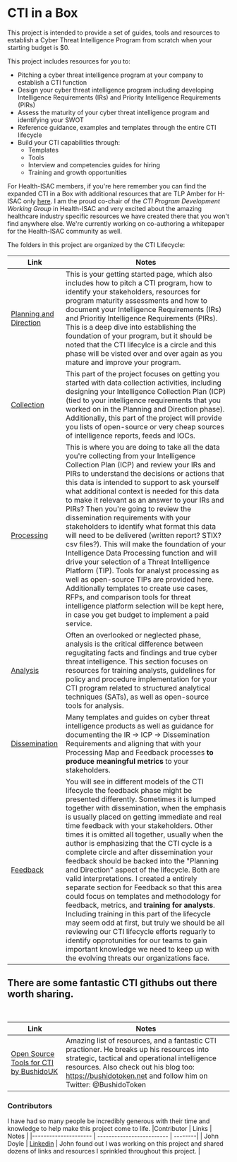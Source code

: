 # CTI in a Box

This project is intended to provide a set of guides, tools and resources to establish a Cyber Threat Intelligence Program from scratch when your starting budget is $0.

This project includes resources for you to:
- Pitching a cyber threat intelligence program at your company to establish a CTI function
- Design your cyber threat intelligence program including developing Intelligence Requirements (IRs) and Priority Intelligence Requirements (PIRs)
- Assess the maturity of your cyber threat intelligence program and identifying your SWOT
- Reference guidance, examples and templates through the entire CTI lifecycle
- Build your CTI capabilities through:
  - Templates
  - Tools
  - Interview and competencies guides for hiring
  - Training and growth opportunities


For Health-ISAC members, if you're here remember you can find the expanded CTI in a Box with additional resources that are TLP Amber for H-ISAC only [here](https://health-isac.cyware.com/webapp/user/doc-library/76709acf-8a78-4752-b4bb-c7e5c4988983). I am the proud co-chair of the *CTI Program Development Working Group* in Health-ISAC and very excited about the amazing healthcare industry specific resources we have created there that you won't find anywhere else. We're currently working on co-authoring a whitepaper for the Health-ISAC community as well.

The folders in this project are organized by the CTI Lifecycle:



 | Link                                                         | Notes                                                        |
 | ------------------------------------------------------------ | ------------------------------------------------------------ |
 | [Planning and Direction](https://github.com/cybershujin/CTIinaBox/tree/main/1.%20Planning%20and%20Direction) | This is your getting started page, which also includes how to pitch a CTI program, how to identify your stakeholders, resources for program maturity assessments and how to document your Intelligence Requirements (IRs) and Prioritiy Intelligence Requirements (PIRs). This is a deep dive into establishing the foundation of your program, but it should be noted that the CTI lifecylce is a circle and this phase will be visted over and over again as you mature and improve your program. |
| [Collection](https://github.com/cybershujin/CTIinaBox/tree/main/2.%20Collection)            | This part of the project focuses on getting you started with data collection activities, including designing your Intelligence Collection Plan (ICP) (tied to your intelligence requirements that you worked on in the Planning and Direction phase). Additionally, this part of the project will provide you lists of open-source or very cheap sources of intelligence reports, feeds and IOCs. |
|[Processing](https://github.com/cybershujin/CTIinaBox/tree/main/3.%20Processing) | This is where you are doing to take all the data you're collecting from your Intelligence Collection Plan (ICP) and review your IRs and PIRs to understand the decisions or actions that this data is intended to support to ask yourself what additional context is needed for this data to make it relevant as an answer to your IRs and PIRs? Then you're going to review the dissemination requirements with your stakeholders to identify what format this data will need to be delivered (written report? STIX? csv files?). This will make the foundation of your Intelligence Data Processing function and will drive your selection of a Threat Intelligence Platform (TIP). Tools for analyst processing as well as open-source TIPs are provided here. Additionally templates to create use cases, RFPs, and comparison tools for threat intelligence platform selection will be kept here, in case you get budget to implement a paid service. |
| [Analysis](https://github.com/cybershujin/CTIinaBox/tree/main/4.%20Analysis) | Often an overlooked or neglected phase, analysis is the critical difference between regugitating facts and findings and true cyber threat intelligence. This section focuses on resources for training analysts, guidelines for policy and procedure implementation for your CTI program related to structured analytical techniques (SATs), as well as open-source tools for analysis. |
|[Dissemination](https://github.com/cybershujin/CTIinaBox/tree/main/5.%20Dissemination) | Many templates and guides on cyber threat intelligence products as well as guidance for documenting the IR -> ICP -> Dissemination Requirements and aligning that with your Processing Map and Feedback processes **to produce meaningful metrics** to your stakeholders.|
| [Feedback](https://github.com/cybershujin/CTIinaBox/tree/main/6.%20Feedback) | You will see in different models of the CTI lifecycle the feedback phase might be presented differently. Sometimes it is lumped together with dissemination, when the emphasis is usually placed on getting immediate and real time feedback with your stakeholders. Other times it is omitted all together, usually when the author is emphasizing that the CTI cycle is a complete circle and after dissemination your feedback should be backed into the "Planning and Direction" aspect of the lifecycle. Both are valid interpretations. I created a entirely separate section for Feedback so that this area could focus on templates and methodology for feedback, metrics, and **training for analysts**. Including training in this part of the lifecycle may seem odd at first, but truly we should be all reviewing our CTI lifecycle efforts reguarly to identify opprotunities for our teams to gain important knowledge we need to keep up with the evolving threats our organizations face.|

## There are some fantastic CTI githubs out there worth sharing.
<br>

 | Link                                                         | Notes                                                        |
 |-----------------------------| ----------------------------------------------------------------------------------------------------------------------------- |
 | [Open Source Tools for CTI by BushidoUK](https://github.com/BushidoUK/Open-source-tools-for-CTI/tree/master) | Amazing list of resources, and a fantastic CTI practioner. He breaks up his resources into strategic, tactical and operational intelligence resources. Also check out his blog too: https://bushidotoken.net and follow him on Twitter: @BushidoToken | 

### Contributors

I have had so many people be incredibly generous with their time and knowledge to help make this project come to life. 
|Contributor | Links | Notes |
|--------------------- | ------------------------- | --------|
| John Doyle | [Linkedin](https://www.linkedin.com/in/john-doyle-a02bab10/) | John found out I was working on this project and shared dozens of links and resources I sprinkled throughout this project. |

